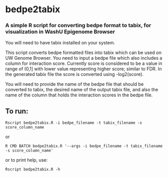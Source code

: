 # bedpe2tabix
### A simple R script for converting bedpe format to tabix, for visualization in WashU Epigenome Browser
You will need to have tabix installed on your system.

This script converts bedpe formatted files into tabix which can be used on UW Genome Browser. You need to input a bedpe file which also includes a column for interaction score. Currently score is considered to be a value in range of (0,1] with lower value representing higher score; similar to FDR. In the generated tabix file the score is converted using -log2(score).

You will need to provide the name of the bedpe file that should be converted to tabix, the desired name of the output tabix file, and also the name of the column that holds the interaction scores in the bedpe file. 

## To run:
```
Rscript bedpe2tabix.R -i bedpe_filename -t tabix_filename -s score_column_name
```
or
```
R CMD BATCH bedpe2tabix.R '--args -i bedpe_filename -t tabix_filename -s score_column_name'
```
or to print help, use:
```
Rscript bedpe2tabix.R -h
```
